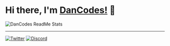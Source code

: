 # Hi there, I'm [DanCodes!](https://dancodes.online) 👋

![DanCodes ReadMe Stats](https://github-readme-stats-dan-online.vercel.app/api?username=dan-online&show_icons=true&include_all_commits=true&count_private=true&theme=dark#gh-dark-mode-only)

---

[![Twitter](https://img.shields.io/badge/twitter-%231DA1F2.svg?style=for-the-badge&logo=twitter&logoColor=white)](https://api.dancodes.online/api/v2/link/twitter)
[![Discord](https://img.shields.io/badge/discord-%23738ADB.svg?style=for-the-badge&logo=discord&logoColor=white)](https://api.dancodes.online/api/v2/link/discord)

